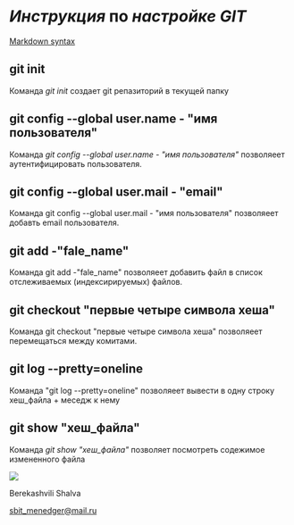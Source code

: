 # _Инструкция_ __по__ ___настройке GIT___

[Markdown syntax](https://www.markdownguide.org/basic-syntax/) 

## git init 

Команда *git init* создает git репазиторий в текущей папку

## git config --global user.name - "имя пользователя"

Команда *git config --global user.name - "имя пользователя"* позволяеет аутентифицировать пользователя.

## git config --global user.mail - "email"

Команда git config --global user.mail - "имя пользователя" позволяеет добавть email пользователя.

## git add -"fale_name"

Команда git add -"fale_name" позволяеет добавить файл в список отслеживаемых (индексирируемых) файлов.

## git checkout "первые четыре символа хеша"

Команда git checkout "первые четыре символа хеша" позволяеет перемещаться между комитами.

## git log --pretty=oneline

Команда "git log --pretty=oneline" позволяеет вывести в одну строку хеш_файла + меседж к нему

## git show "хеш_файла"

Команда *git show "хеш_файла"* позволяет посмотреть содежимое измененного файла


![](/pic/gti_log.png)


Berekashvili Shalva

sbit_menedger@mail.ru